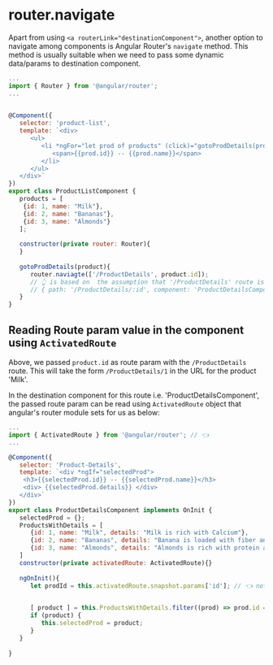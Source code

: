 # router.navigate

Apart from using `<a routerLink="destinationComponent">`, another option to navigate among components is Angular Router's `navigate` method. This method is usually suitable when we need to pass some dynamic data/params to destination component. 

```js
...
import { Router } from '@angular/router';
...

 
@Component({
   selector: 'product-list',
   template: `<div>
      <ul>
         <li *ngFor="let prod of products" (click)="gotoProdDetails(prod)">
            <span>{{prod.id}} -- {{prod.name}}</span>
         </li>
      </ul>
   </div>`
})
export class ProductListComponent {
   products = [
    {id: 1, name: "Milk"}, 
    {id: 2, name: "Bananas"},
    {id: 3, name: "Almonds"}
   ];
   
   constructor(private router: Router){
   }
   
   gotoProdDetails(product){
      router.naviagte(['/ProductDetails', product.id]);
      // 👆 is based on  the assumption that '/ProductDetails' route is configured as below:
      // { path: '/ProductDetails/:id', component: 'ProductDetailsComponent' }
   }
} 
```


## Reading Route param value in the component using `ActivatedRoute`
Above, we passed `product.id` as route param with the `/ProductDetails` route.
This will take the form `/ProductDetails/1` in the URL for the product 'Milk'.

In the destination component for this route i.e. 'ProductDetailsComponent', the passed route param can be read using `ActivatedRoute` object that angular's router module sets for us as below:

```js
...
import { ActivatedRoute } from '@angular/router'; // 👈
...

@Component({
   selector: 'Product-Details',
   template: `<div *ngIf="selectedProd">
    <h3>{{selectedProd.id}} -- {{selectedProd.name}}</h3>
    <div> {{selectedProd.details}} </div>
   </div>`
})
export class ProductDetailsComponent implements OnInit {
   selectedProd = {};
   ProductsWithDetails = [
      {id: 1, name: "Milk", details: "Milk is rich with Calcium"},
      {id: 2, name: "Bananas", details: "Banana is loaded with fiber and has high content of potassium "},
      {id: 3, name: "Almonds", details: "Almonds is rich with protein and Vitamin E"}
   ]
   constructor(private activatedRoute: ActivatedRoute){}
   
   ngOnInit(){
      let prodId = this.activatedRoute.snapshot.params['id']; // 👈 note how to read route parameters using ActivatedRoute.snapshot.params

      
      [ product ] = this.ProductsWithDetails.filter((prod) => prod.id === prodId); 
      if (product) {
         this.selectedProd = product;
      }
   }
   
}
```




